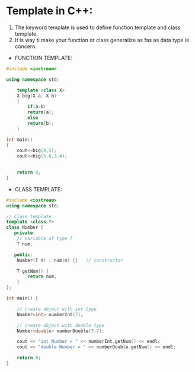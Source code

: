 # Template in C++:
1. The keyword template is used to define function template and class template.
2. It is way ti make your function or class generalize as fas as data type is concern.
- FUNCTION TEMPLATE:
```cpp
#include <iostream>

using namespace std;

    template <class X>
    X big(X a, X b)
    {
        if(a>b)
        return(a);
        else
        return(b);
    }

int main()
{
    cout<<big(4,5);
    cout<<big(5.6,3.4);
    

    return 0;
}
```
- CLASS TEMPLATE:
```cpp
#include <iostream>
using namespace std;

// Class template
template <class T>
class Number {
   private:
    // Variable of type T
    T num;

   public:
    Number(T n) : num(n) {}   // constructor

    T getNum() {
        return num;
    }
};

int main() {

    // create object with int type
    Number<int> numberInt(7);

    // create object with double type
    Number<double> numberDouble(7.7);

    cout << "int Number = " << numberInt.getNum() << endl;
    cout << "double Number = " << numberDouble.getNum() << endl;

    return 0;
}
```